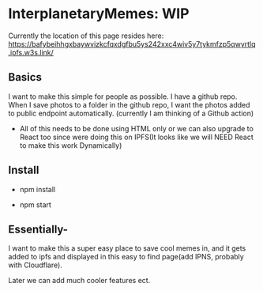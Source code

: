 # InterplanetaryMemes: WIP

Currently the location of this page resides here: https://bafybeihhgxbaywvizkcfqxdgfbu5ys242xxc4wiv5y7tykmfzp5qwyrtlq.ipfs.w3s.link/

## Basics

I want to make this simple for people as possible. 
I have a github repo. When I save photos to a folder in the github repo, I want the photos added to public endpoint automatically. (currently I am thinking of a Github action) 

- All of this needs to be done using HTML only or we can also upgrade to React too since were doing this on IPFS(It looks like we will NEED React to make this work Dynamically)

## Install

- npm install

- npm start

## Essentially- 
I want to make this a super easy place to save cool memes in, and it gets added to ipfs and displayed in this easy to find page(add IPNS, probably with Cloudflare). 

Later we can add much cooler features ect. 

